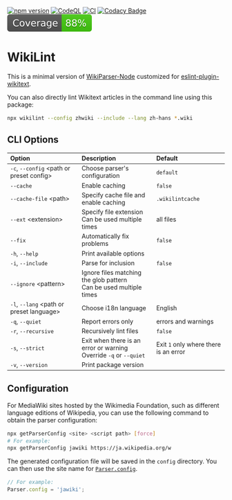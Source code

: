 [![npm version](https://badge.fury.io/js/wikilint.svg)](https://www.npmjs.com/package/wikilint)
[![CodeQL](https://github.com/bhsd-harry/wikiparser-node/actions/workflows/codeql.yml/badge.svg)](https://github.com/bhsd-harry/wikiparser-node/actions/workflows/codeql.yml)
[![CI](https://github.com/bhsd-harry/wikiparser-node/actions/workflows/node.js.yml/badge.svg)](https://github.com/bhsd-harry/wikiparser-node/actions/workflows/node.js.yml)
[![Codacy Badge](https://app.codacy.com/project/badge/Grade/a2fbe7641031451baca2947ae6d7891f)](https://app.codacy.com/gh/bhsd-harry/wikiparser-node/dashboard)
![Istanbul coverage](./coverage/badge.svg)

# WikiLint

This is a minimal version of [WikiParser-Node](https://www.npmjs.com/package/wikiparser-node) customized for [eslint-plugin-wikitext](https://www.npmjs.com/package/eslint-plugin-wikitext).

You can also directly lint Wikitext articles in the command line using this package:

```sh
npx wikilint --config zhwiki --include --lang zh-hans *.wiki
```

## CLI Options

| Option | Description | Default |
| :----- | :---------- | :------ |
| `-c`, `--config` \<path or preset config\> | Choose parser's configuration | `default` |
| `--cache` | Enable caching | `false` |
| `--cache-file` \<path\> | Specify cache file and enable caching | `.wikilintcache` |
| `--ext` \<extension\> | Specify file extension<br>Can be used multiple times | all files |
| `--fix` | Automatically fix problems | `false` |
| `-h`, `--help` | Print available options | |
| `-i`, `--include` | Parse for inclusion | `false` |
| `--ignore` \<pattern\> | Ignore files matching the glob pattern<br>Can be used multiple times | |
| `-l`, `--lang` \<path or preset language\> | Choose i18n language | English |
| `-q`, `--quiet` | Report errors only | errors and warnings |
| `-r`, `--recursive` | Recursively lint files | `false` |
| `-s`, `--strict` | Exit when there is an error or warning<br>Override `-q` or `--quiet` | Exit `1` only where there is an error |
| `-v`, `--version` | Print package version | |

## Configuration

For MediaWiki sites hosted by the Wikimedia Foundation, such as different language editions of Wikipedia, you can use the following command to obtain the parser configuration:

```sh
npx getParserConfig <site> <script path> [force]
# For example:
npx getParserConfig jawiki https://ja.wikipedia.org/w
```

The generated configuration file will be saved in the `config` directory. You can then use the site name for [`Parser.config`](https://github.com/bhsd-harry/wikiparser-node/wiki/Parser-%28EN%29#config).

```javascript
// For example:
Parser.config = 'jawiki';
```

